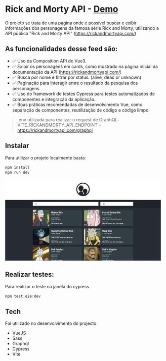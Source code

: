 # Rick and Morty API - [Demo](https://rickandmorty-franz.netlify.app/)
O projeto se trata de uma pagina onde é possivel buscar e exibir informações dos personagens da famosa série Rick and Morty, utilizando a API pública "Rick and Morty API" (https://rickandmortyapi.com/)

## As funcionalidades desse feed são:
- :white_check_mark: Uso da Composition API do Vue3.
- :white_check_mark: Exibir os personagens em cards, como mostrado na página inicial da documentação da API (https://rickandmortyapi.com/)
- :white_check_mark: Busca por nome e filtrar por status. (alive, dead or unknown)
- :white_check_mark: Paginação para interagir entre o resultado da pesquisa dos personagens.
- :white_check_mark: Uso do framework de testes Cypress para testes automatizados de componentes e integração da aplicação.
- :white_check_mark: Boas práticas recomendadas de desenvolvimento Vue, como separação de componentes, reutilização de código e código limpo.
> .env utilizada para realizar o request de GraphQL: VITE_RICKANDMORTY_API_ENDPOINT = https://rickandmortyapi.com/graphql

## Instalar
Para utilizar o projeto localmente basta:
```sh
npm install
npm run dev
```
![Desktop](https://github.com/franz-weberp/rick-and-morty-api/blob/main/public/desktop.png)

## Realizar testes:
Para realizar o teste na janela do cypress
```sh
npm test:e2e:dev
```

## Tech
Foi utilizado no desenvolvimento do projecto 

- VueJS
- Sass
- Graphql
- Cypress
- Vite
